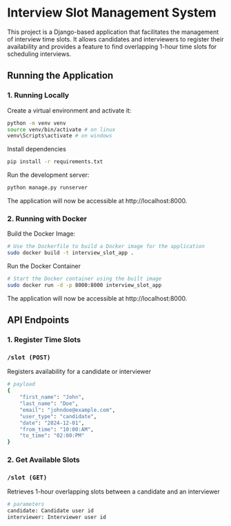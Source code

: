 # Interview Slot Management System

This project is a Django-based application that facilitates the management of interview time slots. It allows candidates and interviewers to register their availability and provides a feature to find overlapping 1-hour time slots for scheduling interviews.


## Running the Application

### 1. Running Locally
Create a virtual environment and activate it:

```bash
python -m venv venv
source venv/bin/activate # on linux
venv\Scripts\activate # on windows
```

Install dependencies
```bash
pip install -r requirements.txt
```

Run the development server:

```bash
python manage.py runserver
```
The application will now be accessible at http://localhost:8000.

### 2. Running with Docker
Build the Docker Image:

```bash
# Use the Dockerfile to build a Docker image for the application
sudo docker build -t interview_slot_app .
```

Run the Docker Container
```bash
# Start the Docker container using the built image
sudo docker run -d -p 8000:8000 interview_slot_app
```
The application will now be accessible at http://localhost:8000.


## API Endpoints

### 1. Register Time Slots
### `/slot (POST)`
Registers availability for a candidate or interviewer
```bash
# payload
{
    "first_name": "John",
    "last_name": "Doe",
    "email": "johndoe@example.com",
    "user_type": "candidate",
    "date": "2024-12-01",
    "from_time": "10:00:AM",
    "to_time": "02:00:PM"
}
```

### 2. Get Available Slots
### `/slot (GET)`
Retrieves 1-hour overlapping slots between a candidate and an interviewer
```bash
# parameters
candidate: Candidate user id
interviewer: Interviewer user id
```


